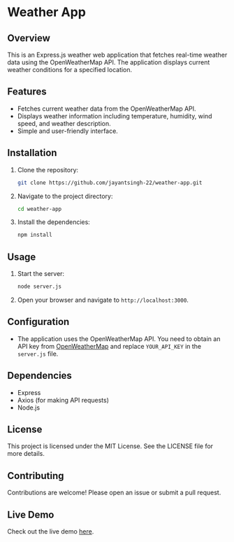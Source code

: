 # Weather App

## Overview
This is an Express.js weather web application that fetches real-time weather data using the OpenWeatherMap API. The application displays current weather conditions for a specified location.

## Features
- Fetches current weather data from the OpenWeatherMap API.
- Displays weather information including temperature, humidity, wind speed, and weather description.
- Simple and user-friendly interface.

## Installation
1. Clone the repository:
   ```bash
   git clone https://github.com/jayantsingh-22/weather-app.git
   ```
2. Navigate to the project directory:
   ```bash
   cd weather-app
   ```
3. Install the dependencies:
   ```bash
   npm install
   ```

## Usage
1. Start the server:
   ```bash
   node server.js
   ```
2. Open your browser and navigate to `http://localhost:3000`.

## Configuration
- The application uses the OpenWeatherMap API. You need to obtain an API key from [OpenWeatherMap](https://openweathermap.org/api) and replace `YOUR_API_KEY` in the `server.js` file.

## Dependencies
- Express
- Axios (for making API requests)
- Node.js

## License
This project is licensed under the MIT License. See the LICENSE file for more details.

## Contributing
Contributions are welcome! Please open an issue or submit a pull request.

## Live Demo
Check out the live demo [here](https://weather-data.onrender.com/).

